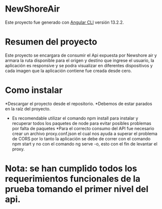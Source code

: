 # NewShoreAir

Este proyecto fue generado con [Angular CLI](https://github.com/angular/angular-cli) versión 13.2.2.

# Resumen del proyecto

Este proyecto se encargara de consumir el Api expuesta por Newshore air y armara la ruta disponible para el origen y destino que ingrese el usuario, la aplicación es responsive y se podra visualizar en diferentes dispositivos y cada imagen que la aplicación contiene fue creada desde cero.

# Como instalar

*Descargar el proyecto desde el repositorio.
*Debemos de estar parados en la raíz del proyecto.
* Es recomendable utilizar el comando npm install para instalar y recuperar todos los paquetes de node para evitar posibles problemas por falta de paquetes
*Para el correcto consumo del API fue necesario crear un archivo proxy.conf.json el cual nos ayuda a superar el problema de CORS por lo tanto la aplicación se debe de correr con el comando npm start  y no con el comando ng serve -o, esto con el fin de levantar el proxy.

# Nota: se han cumplido todos los requerimientos funcionales de la prueba tomando el primer nivel del api.

